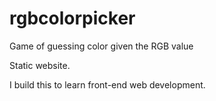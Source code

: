 # rgbcolorpicker
Game of guessing color given the RGB value

Static website. 

I build this to learn front-end web development.
